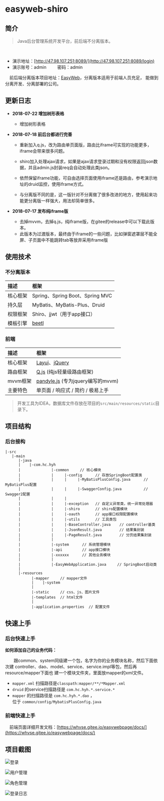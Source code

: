 # easyweb-shiro

## 简介

> Java后台管理系统开发平台，前后端不分离版本。

<br>

* 演示地址：[http://47.98.107.251:8089/](http://47.98.107.251:8089/login)
* 演示账号：admin &emsp;&emsp; 密码：admin 

&emsp;前后端分离版本项目地址：[EasyWeb](https://gitee.com/whvse/EasyWeb)，分离版本适用于前端人员充足，
能做到分离开发、分离部署的公司。

## 更新日志

- **2018-07-22 增加树形表格**

    - 增加树形表格

- **2018-07-18 前后台都进行完善**

    - 重新加入q.js，改为路由单页面版，路由比iframe可实现的功能更多，iframe会带来很多问题。
    
    - shiro加入处理ajax请求，如果是ajax请求登录过期和没有权限返回json数据，并且admin.js封装req会自动处理此类json。
    - 依然保留iframe功能，可自由选择页面使用iframe还是路由，参考演示地址的druid监控，使用iframe方式。
    - 与分离版不同的是，这一版针对不分离做了很多改进的地方，使用起来功能更分离版一样强大，用法却简单很多。

- **2018-07-17 发布纯iframe版**

    - 去掉mvvm，去掉q.js，纯iframe版，在gitee的release中可以下载此版本。
    - 此版本为过渡版本，最终由于iframe的一些问题，比如弹窗遮罩层不能全屏、子页面中不能跳转tab等放弃采用iframe版


## 使用技术

### 不分离版本
描述 | 框架 
:---|:---
核心框架 | Spring、Spring Boot、Spring MVC
持久层 | MyBatis、MyBatis-Plus、Druid
权限框架 | Shiro、jjwt（用于app接口）
模板引擎 | [beetl](http://ibeetl.com/guide)

### 前端
描述 | 框架 
:---|:---
核心框架 | [Layui](http://www.layui.com/)、[jQuery](http://jquery.cuishifeng.cn/)
路由框架 | [Q.js](https://github.com/itorr/q.js) (纯js轻量级路由框架)
mvvm框架 | [pandyle.js](https://gitee.com/pandarrr/pandyle) (专为jquery编写的mvvm)
主要特色 | 单页面 / 响应式 / 简约 / 极易上手

> 开发工具为IDEA，数据库文件存放在项目的`src/main/resources/static`目录下。


## 项目结构

### 后台接构
```text
|-src
   |-main
      |-java
      |    |-com.hc.hyh
      |              |-common     // 核心模块
      |              |     |-config      // 存放SpringBoot配置类
      |              |     |     |-MyBatisPlusConfig.java      // MyBatisPlus配置
      |              |     |     |-SwaggerConfig.java          // Swagger2配置
      |              |     |
      |              |     |-exception   // 自定义异常类，统一异常处理器
      |              |     |-shiro       // shiro配置模块
      |              |     |-oauth       // app接口权限配置模块
      |              |     |-utils       // 工具类包
      |              |     |-BaseController.java    // controller基类
      |              |     |-JsonResult.java        // 结果集封装
      |              |     |-PageResult.java        // 分页结果集封装
      |              |
      |              |-system      // 系统管理模块
      |              |-api         // app接口模块
      |              |-xxxxxx      // 其他业务模块
      |              |
      |              |-EasyWebApplication.java     // SpringBoot启动类
      |              
      |-resources
            |-mapper     // mapper文件
            |    |-system
            |
            |-static     // css、js、图片文件
            |-templates  // html文件
            |
            |-application.properties  // 配置文件
```


## 快速上手
### 后台快速上手

**如何添加自己的业务代码：**

&emsp;&emsp;跟common、system同级建一个包，名字为你的业务模块名称，然后下面依次建
controller、dao、model、service、service.impl等包，然后再resource/mapper下面也
建一个模块文件夹，里面放mapper的xml文件。

- `mapper.xml` 扫描路径是`classpath:mapper/**/*Mapper.xml`
- `druid` 的service扫描路径是 `com.hc.hyh.*.service.*`
- `mapper` 的扫描路径是 `com.hc.hyh.*.dao` ，<br>
   位于 `common/config/MybatisPlusConfig.java`


### 前端快速上手

&emsp;前端页面详细开发文档：[https://whvse.gitee.io/easywebpage/docs/](https://whvse.gitee.io/easywebpage/docs/)


## 项目截图

![登录](https://ws1.sinaimg.cn/large/006a7GCKgy1fstc7m6zggj30vq0jn0vb.jpg) 

![用户管理](https://ws1.sinaimg.cn/large/006a7GCKgy1fstc7ldhlbj315y0q6415.jpg)

![角色管理](https://ws1.sinaimg.cn/large/006a7GCKgy1fstc7lye0jj30vq0i8gmv.jpg)

![登录日志](https://ws1.sinaimg.cn/large/006a7GCKgy1fstc7logerj30vq0i8js2.jpg)

